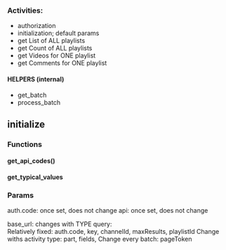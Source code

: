 ###  Activities:
  *  authorization
  *  initialization; default params
  *  get List of ALL playlists
  *  get Count of ALL playlists
  *  get Videos for ONE playlist
  *  get Comments for ONE playlist 
#### HELPERS (internal)
  *  get_batch
  *  process_batch


## initialize

### Functions
#### get_api_codes()
#### get_typical_values

### Params
auth.code:  once set, does not change
api:        once set, does not change

base_url:  changes with TYPE
query:  
Relatively fixed: auth.code, key, channelId, maxResults,  playlistId
Change withs activity type:  part, fields, 
Change every batch:    pageToken



